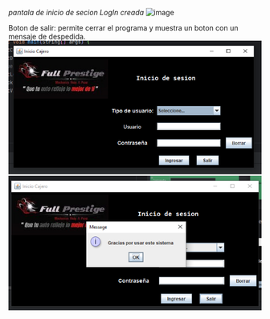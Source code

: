 _pantala de inicio de secion *LogIn* creada_
![image](https://github.com/Alejo-P/Proyecto-final-POO/assets/150528715/20d48949-155d-49b3-945d-6f0cd6b112a5)

Boton de salir: permite cerrar el programa y muestra un boton con un mensaje de despedida.
![img.png](img.png) ![img_1.png](img_1.png)